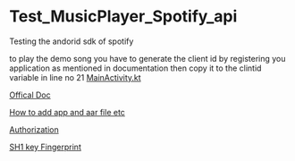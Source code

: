# Test_MusicPlayer_Spotify_api
Testing the andorid sdk of spotify

to play the demo song you have to generate the client id by registering you application as mentioned in documentation
then copy it to the clintid variable in line no 21 [MainActivity.kt](https://github.com/gs1719/Test_MusicPlayer_Spotify_api/blob/master/app/src/main/java/com/example/musicplayer_spotify_api/MainActivity.kt)

[Offical Doc](https://developer.spotify.com/documentation/android)

[How to add app and aar file etc](https://developer.spotify.com/documentation/android/tutorials/getting-started#connect-to-app-remote)

[Authorization](https://developer.spotify.com/documentation/android/tutorials/authorization#using-the-spotify-client-to-authenticate-the-user)

[SH1 key Fingerprint](https://stackoverflow.com/questions/27609442/how-to-get-the-sha-1-fingerprint-certificate-in-android-studio-for-debug-mode)
